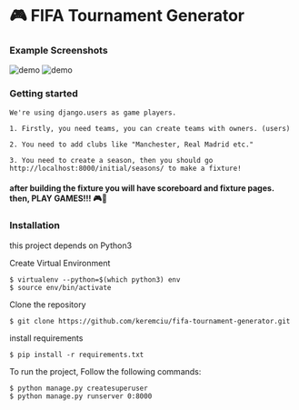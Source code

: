 # 🎮 FIFA Tournament Generator

### Example Screenshots

![demo][fixture-image]
![demo][scoreboard-image]

[fixture-image]: https://i.imgur.com/fiwacHv.png
[scoreboard-image]: https://i.imgur.com/jmPWOqp.png


### Getting started

    We're using django.users as game players.

    1. Firstly, you need teams, you can create teams with owners. (users)

    2. You need to add clubs like "Manchester, Real Madrid etc."

    3. You need to create a season, then you should go http://localhost:8000/initial/seasons/ to make a fixture!

#### after building the fixture you will have scoreboard and fixture pages. then, PLAY GAMES!!! 🎮👾

### Installation

this project depends on Python3

Create Virtual Environment

    $ virtualenv --python=$(which python3) env
    $ source env/bin/activate

Clone the repository

    $ git clone https://github.com/keremciu/fifa-tournament-generator.git

install requirements

    $ pip install -r requirements.txt

To run the project, Follow the following commands:

    $ python manage.py createsuperuser
    $ python manage.py runserver 0:8000
